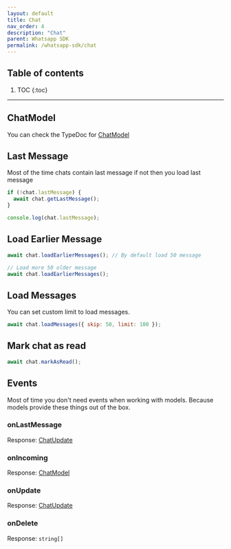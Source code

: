```yaml
---
layout: default
title: Chat
nav_order: 4
description: "Chat"
parent: Whatsapp SDK
permalink: /whatsapp-sdk/chat
---
```


## Table of contents

1. TOC
{:toc}

---

## ChatModel

You can check the TypeDoc for [ChatModel](/typedocs/whatsapp-sdk/classes/models_chat_model.default.html)

## Last Message

Most of the time chats contain last message if not then you load last message

```js
if (!chat.lastMessage) {
  await chat.getLastMessage();
}

console.log(chat.lastMessage);
```

## Load Earlier Message

```js
await chat.loadEarlierMessages(); // By default load 50 message

// Load more 50 older message
await chat.loadEarlierMessages();
```

## Load Messages

You can set custom limit to load messages.

```js
await chat.loadMessages({ skip: 50, limit: 100 });
```

## Mark chat as read

```js
await chat.markAsRead();
```

## Events

Most of time you don't need events when working with models. Because models provide these things out of the box.

### onLastMessage

Response: [ChatUpdate](/typedocs/whatsapp-sdk/types/events_chat_events.CBChatUpdate.html)

### onIncoming

Response: [ChatModel](/typedocs/whatsapp-sdk/classes/models_chat_model.default.html)

### onUpdate

Response: [ChatUpdate](/typedocs/whatsapp-sdk/types/events_chat_events.CBChatUpdate.html)

### onDelete

Response: `string[]`
